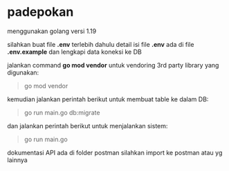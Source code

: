 # padepokan
menggunakan golang versi 1.19

silahkan buat file **.env** terlebih dahulu detail isi file **.env** ada di file **.env.example** dan lengkapi data koneksi ke DB

jalankan command **go mod vendor** untuk vendoring 3rd party library yang digunakan:
> go mod vendor

kemudian jalankan perintah berikut untuk membuat table ke dalam DB:
> go run main.go db:migrate

dan jalankan perintah berikut untuk menjalankan sistem:
> go run main.go



dokumentasi API ada di folder postman silahkan import ke postman atau yg lainnya